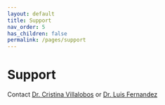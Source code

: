 ```yaml
---
layout: default
title: Support
nav_order: 5
has_children: false
permalink: /pages/support
---
```


# Support

Contact [Dr. Cristina Villalobos](mailto:cristina.villalobos@utrgv.edu) or [Dr. Luis Fernandez](luis.fernandez01@utrgv.edu)

